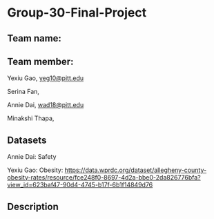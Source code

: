 # Group-30-Final-Project

## Team name:

## Team member:
Yexiu Gao, yeg10@pitt.edu

Serina Fan, 

Annie Dai, wad18@pitt.edu

Minakshi Thapa,

## Datasets 
Annie Dai: Safety

Yexiu Gao: Obesity: https://data.wprdc.org/dataset/allegheny-county-obesity-rates/resource/fce248f0-8697-4d2a-bbe0-2da826776bfa?view_id=623baf47-90d4-4745-b17f-6b1f14849d76

## Description
